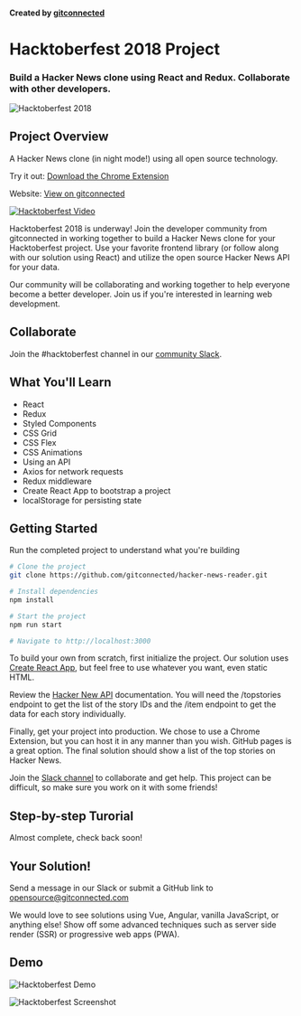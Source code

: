 #### Created by [gitconnected](https://gitconnected.com)

# Hacktoberfest 2018 Project

### Build a Hacker News clone using React and Redux. Collaborate with other developers.

![Hacktoberfest 2018](https://github.com/gitconnected/hacker-news-reader/raw/master/public/hacktoberfest-react.png 'Hacktoberfest 2018')

## Project Overview

A Hacker News clone (in night mode!) using all open source technology.

Try it out: [Download the Chrome Extension](https://chrome.google.com/webstore/detail/hacker-news/hknoigmfpgfdkccnkbfbjfnocoegoefe?pli=1&authuser=1)

Website: [View on gitconnected](https://gitconnected.com/hacktoberfest)

[![Hacktoberfest Video](http://img.youtube.com/vi/aTimQHf4zlM/1.jpg)](http://www.youtube.com/watch?v=aTimQHf4zlM)

Hacktoberfest 2018 is underway! Join the developer community from gitconnected in working together to build a Hacker News clone for your Hacktoberfest project. Use your favorite frontend library (or follow along with our solution using React) and utilize the open source Hacker News API for your data.

Our community will be collaborating and working together to help everyone become a better developer. Join us if you're interested in learning web development.

## Collaborate

Join the #hacktoberfest channel in our [community Slack](https://community.gitconnected.com).

## What You'll Learn

- React
- Redux
- Styled Components
- CSS Grid
- CSS Flex
- CSS Animations
- Using an API
- Axios for network requests
- Redux middleware
- Create React App to bootstrap a project
- localStorage for persisting state

## Getting Started

Run the completed project to understand what you're building

```sh
# Clone the project
git clone https://github.com/gitconnected/hacker-news-reader.git

# Install dependencies
npm install

# Start the project
npm run start

# Navigate to http://localhost:3000
```

To build your own from scratch, first initialize the project. Our solution uses [Create React App](https://github.com/facebook/create-react-app),
but feel free to use whatever you want, even static HTML.

Review the [Hacker New API](https://github.com/HackerNews/API)
documentation. You will need the /topstories endpoint to get the list of the
story IDs and the /item endpoint to get the data for each story individually.

Finally, get your project into production. We chose to use a Chrome Extension, but
you can host it in any manner than you wish. GitHub pages is a great option. The final solution should show a list of the top stories on Hacker News.

Join the [Slack channel](https://community.gitconnected.com) to
collaborate and get help. This project can be difficult, so make sure you work on it with some friends!

## Step-by-step Turorial

Almost complete, check back soon!

## Your Solution!

Send a message in our Slack or submit a GitHub link to [opensource@gitconnected.com](mailto:opensource@gitconnected.com)

We would love to see solutions using Vue, Angular, vanilla JavaScript, or anything else! Show off some advanced techniques such as server side render (SSR) or progressive web apps (PWA).

## Demo

![Hacktoberfest Demo](https://media.giphy.com/media/3HwA2U7rZgn0pRnV9f/giphy.gif 'Hacktoberfest Demo')

![Hacktoberfest Screenshot](https://github.com/gitconnected/hacker-news-reader/raw/master/public/hacktoberfest-screenshot.png 'Hacktoberfest Screenshot')
